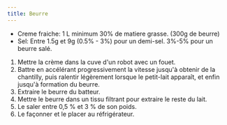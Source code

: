 ```yaml
---
title: Beurre
---
```


- Creme fraiche: 1 L minimum 30% de matiere grasse. (300g de beurre)
- Sel: Entre 1.5g et 9g (0.5% - 3%) pour un demi-sel. 3%-5% pour un beurre salé.

1. Mettre la crème dans la cuve d'un robot avec un fouet.
1. Battre en accélérant progressivement la vitesse jusqu'à obtenir de la chantilly, puis ralentir légèrement lorsque le petit-lait apparaît, et enfin jusqu'à formation du beurre.
1. Extraire le beurre du batteur.
1. Mettre le beurre dans un tissu filtrant pour extraire le reste du lait.
1. Le saler entre 0,5 % et 3 % de son poids.
1. Le façonner et le placer au réfrigérateur.
